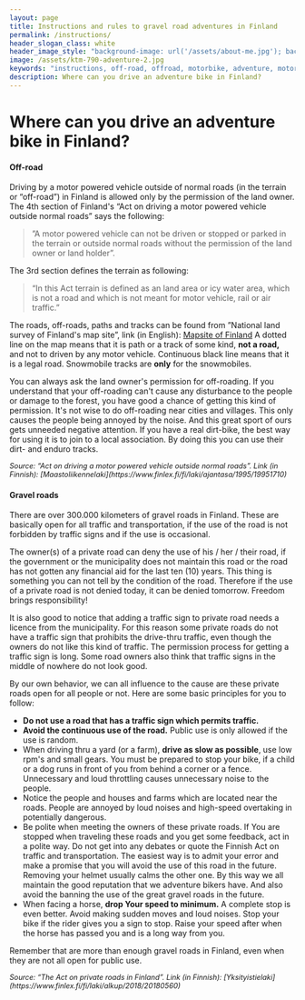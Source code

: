 ```yaml
---
layout: page
title: Instructions and rules to gravel road adventures in Finland
permalink: /instructions/
header_slogan_class: white
header_image_style: "background-image: url('/assets/about-me.jpg'); background-position: center bottom;"
image: /assets/ktm-790-adventure-2.jpg
keywords: "instructions, off-road, offroad, motorbike, adventure, motorcycle, Finland, "
description: Where can you drive an adventure bike in Finland?
---
```


<a name="missa_matkaendurolla_saa_ajaa"></a>

# Where can you drive an adventure bike in Finland?

#### Off-road

Driving by a motor powered vehicle outside of normal roads (in the 
terrain or “off-road”) in Finland is allowed only by the permission of 
the land owner. The 4th section of Finland's “Act on driving a motor 
powered vehicle 
outside normal roads” says the following:

> ”A motor powered vehicle can not be driven or stopped or parked in the 
terrain or outside normal roads without the permission of the land owner 
or land holder”.

The 3rd section defines the terrain as following:

> “In this Act terrain is defined as an land area or icy water area, 
which 
is not a road and which is not meant for motor vehicle, rail or air 
traffic.”

The roads, off-roads, paths and tracks can be found from ”National land 
survey of Finland's map site”, link (in English):
[Mapsite of Finland](https://asiointi.maanmittauslaitos.fi/karttapaikka/?lang=en)
A dotted line on the map means that it is path or a track of some kind, 
<b>not a road,</b> and not to driven by any motor vehicle. Continuous 
black 
line means that it is a legal road. Snowmobile tracks are <b>only</b> 
for the snowmobiles.

You can always ask the land owner's permission for off-roading. If you 
understand that your off-roading can't cause any disturbance to the 
people or damage to the forest, you have good a chance of getting this 
kind of permission. It's not wise to do off-roading near cities and 
villages. This only 
causes the people being annoyed by the noise. And this great sport of 
ours gets unneeded negative attention. If you have a real dirt-bike, the 
best way for using it is to join to a local association. By doing this 
you can use their dirt- and enduro tracks.

<i style="font-size: 0.9em">
Source: “Act on driving a motor powered vehicle outside normal roads”. 
Link (in Finnish):
[Maastoliikennelaki](https://www.finlex.fi/fi/laki/ajantasa/1995/19951710)
</i>

#### Gravel roads

There are over 300.000 kilometers of gravel roads in Finland. These are 
basically open for all traffic and transportation, if the use of the 
road is not forbidden by traffic signs and if the use is occasional.

The owner(s) of a private road can deny the use of his / her / their 
road, if the government or the municipality does not maintain this road 
or the road has not gotten any financial aid for the last ten (10) 
years. This thing is something you can not tell by the condition of the 
road. Therefore if the use of a private road is not denied today, it can 
be denied tomorrow. Freedom brings responsibility!

It is also good to notice that adding a traffic sign to private road 
needs a licence from the municipality. For this reason some private 
roads do not have a traffic sign that prohibits the drive-thru traffic, 
even though the owners do not like this kind of traffic. The permission 
process for getting a traffic sign is long. Some road owners also think 
that traffic signs in the middle of nowhere do not look good.

By our own behavior, we can all influence to the cause are these private 
roads open for all people or not. Here are some basic principles for you 
to follow:

* <b>Do not use a road that has a traffic sign which permits 
traffic.</b>
* <b>Avoid the continuous use of the road.</b> Public use is only 
allowed if 
the use is random.
* When driving thru a yard (or a farm), <b>drive as slow as 
possible</b>, use 
low rpm's and small gears. You must be prepared to stop your bike, if a 
child or a dog runs in front of you from behind a corner or a fence. 
Unnecessary and loud throttling causes unnecessary noise to the people.
* Notice the people and houses and farms which are located near the 
roads. 
People are annoyed by loud noises and high-speed overtaking in 
potentially dangerous.
* Be polite when meeting the owners of these private roads. If You are 
stopped when traveling these roads and you get some feedback, act in a 
polite way. Do not get into any debates or quote the Finnish Act on 
traffic and transportation. The easiest way is to admit your error and 
make a promise that you will avoid the use of this road in the future. 
Removing your helmet usually calms the other one. By this way we all 
maintain the good reputation that we adventure bikers have. And also 
avoid the banning the use of the great gravel roads in the future.
* When facing a horse, <b>drop Your speed to minimum.</b> A complete 
stop is even 
better. Avoid making sudden moves and loud noises. Stop your bike if the 
rider gives you a sign to stop. Raise your speed after when the horse 
has passed you and is a long way from you.

Remember that are more than enough gravel roads in Finland, even when 
they are not all open for public use.

<i style="font-size: 0.9em">
Source: “The Act on private roads in Finland”. Link (in Finnish): 
[Yksityistielaki](https://www.finlex.fi/fi/laki/alkup/2018/20180560)
</i>

